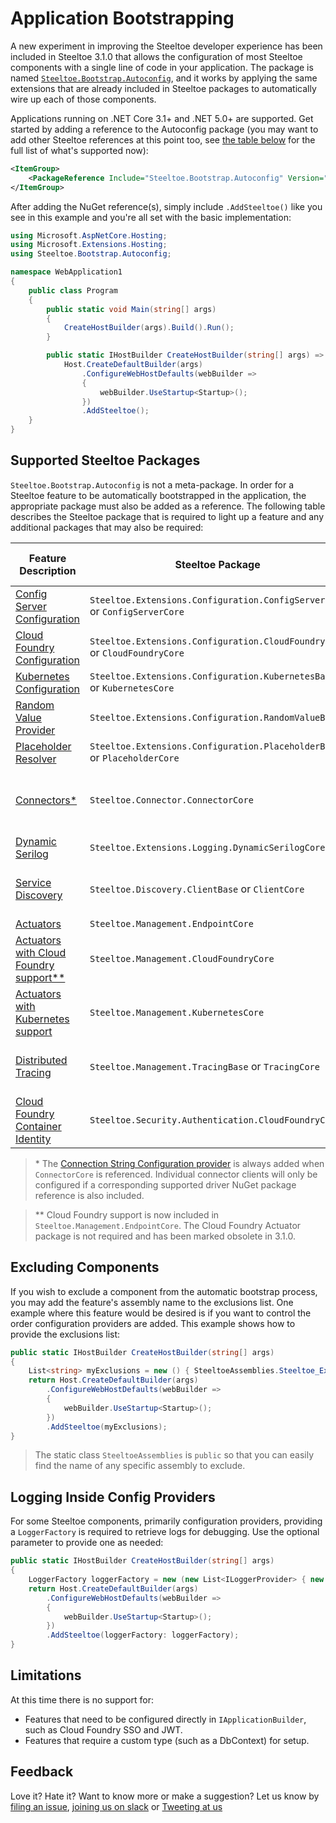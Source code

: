 # Application Bootstrapping

A new experiment in improving the Steeltoe developer experience has been included in Steeltoe 3.1.0 that allows the configuration of most Steeltoe components with a single line of code in your application. The package is named [`Steeltoe.Bootstrap.Autoconfig`](https://github.com/SteeltoeOSS/Steeltoe/tree/main/src/Bootstrap/src/Autoconfig), and it works by applying the same extensions that are already included in Steeltoe packages to automatically wire up each of those components.

Applications running on .NET Core 3.1+ and .NET 5.0+ are supported. Get started by adding a reference to the Autoconfig package (you may want to add other Steeltoe references at this point too, see [the table below](#supported-steeltoe-packages) for the full list of what's supported now):

```xml
<ItemGroup>
    <PackageReference Include="Steeltoe.Bootstrap.Autoconfig" Version="3.1.0" />
</ItemGroup>
```

 After adding the NuGet reference(s), simply include `.AddSteeltoe()` like you see in this example and you're all set with the basic implementation:

```csharp
using Microsoft.AspNetCore.Hosting;
using Microsoft.Extensions.Hosting;
using Steeltoe.Bootstrap.Autoconfig;

namespace WebApplication1
{
    public class Program
    {
        public static void Main(string[] args)
        {
            CreateHostBuilder(args).Build().Run();
        }

        public static IHostBuilder CreateHostBuilder(string[] args) =>
            Host.CreateDefaultBuilder(args)
                .ConfigureWebHostDefaults(webBuilder =>
                {
                    webBuilder.UseStartup<Startup>();
                })
                .AddSteeltoe();
    }
}

```

## Supported Steeltoe Packages

`Steeltoe.Bootstrap.Autoconfig` is not a meta-package. In order for a Steeltoe feature to be automatically bootstrapped in the application, the appropriate package must also be added as a reference. The following table describes the Steeltoe package that is required to light up a feature and any additional packages that may also be required:

|  Feature Description | Steeltoe Package |Additional Package Required |
| --- | --- | --- |
| [Config Server Configuration](../configuration/config-server-provider.md) | `Steeltoe.Extensions.Configuration.ConfigServerBase` or `ConfigServerCore` | N/A |
| [Cloud Foundry Configuration](../configuration/cloud-foundry-provider.md) |`Steeltoe.Extensions.Configuration.CloudFoundryBase` or `CloudFoundryCore` |  N/A |
| [Kubernetes Configuration](../configuration/kubernetes-providers.md) |`Steeltoe.Extensions.Configuration.KubernetesBase` or `KubernetesCore` |  N/A |
| [Random Value Provider](../configuration/random-value-provider.md) |`Steeltoe.Extensions.Configuration.RandomValueBase` |  N/A |
| [Placeholder Resolver](../configuration/placeholder-provider.md) |`Steeltoe.Extensions.Configuration.PlaceholderBase` or `PlaceholderCore` |  N/A |
| [Connectors*](../connectors/index.md) |`Steeltoe.Connector.ConnectorCore` |  Supported driver (MySQL, PostgreSQL, RabbitMQ, SQL Server, etc) |
| [Dynamic Serilog](../logging/serilog-logger.md) | `Steeltoe.Extensions.Logging.DynamicSerilogCore` | N/A |
| [Service Discovery](../discovery/index.md) |`Steeltoe.Discovery.ClientBase` or `ClientCore` | Desired client (Eureka, Consul, Kubernetes)
| [Actuators](../management/index.md) | `Steeltoe.Management.EndpointCore` | N/A |
| [Actuators with Cloud Foundry support**](../management/cloud-foundry.md) |`Steeltoe.Management.CloudFoundryCore` |  N/A |
| [Actuators with Kubernetes support](../management/index.md) |`Steeltoe.Management.KubernetesCore` |  N/A |
| [Distributed Tracing](../tracing/index.md) | `Steeltoe.Management.TracingBase` or `TracingCore` | OpenTelemetry Exporter (Zipkin, Jaeger, OTLP) |
| [Cloud Foundry Container Identity](../security/mtls.md#configure-settings) | `Steeltoe.Security.Authentication.CloudFoundryCore` | N/A |

>\* The [Connection String Configuration provider](../connectors/usage.md#connectionstring-configuration-provider) is always added when `ConnectorCore` is referenced. Individual connector clients will only be configured if a corresponding supported driver NuGet package reference is also included.

>\*\* Cloud Foundry support is now included in `Steeltoe.Management.EndpointCore`. The Cloud Foundry Actuator package is not required and has been marked obsolete in 3.1.0.

## Excluding Components

If you wish to exclude a component from the automatic bootstrap process, you may add the feature's assembly name to the exclusions list. One example where this feature would be desired is if you want to control the order configuration providers are added. This example shows how to provide the exclusions list:

```csharp
public static IHostBuilder CreateHostBuilder(string[] args)
{
    List<string> myExclusions = new () { SteeltoeAssemblies.Steeltoe_Extensions_Configuration_ConfigServerCore };
    return Host.CreateDefaultBuilder(args)
        .ConfigureWebHostDefaults(webBuilder =>
        {
            webBuilder.UseStartup<Startup>();
        })
        .AddSteeltoe(myExclusions);
}
```

>The static class `SteeltoeAssemblies` is `public` so that you can easily find the name of any specific assembly to exclude.

## Logging Inside Config Providers

For some Steeltoe components, primarily configuration providers, providing a `LoggerFactory` is required to retrieve logs for debugging. Use the optional parameter to provide one as needed:

```csharp
public static IHostBuilder CreateHostBuilder(string[] args)
{
    LoggerFactory loggerFactory = new (new List<ILoggerProvider> { new DebugLoggerProvider() });
    return Host.CreateDefaultBuilder(args)
        .ConfigureWebHostDefaults(webBuilder =>
        {
            webBuilder.UseStartup<Startup>();
        })
        .AddSteeltoe(loggerFactory: loggerFactory);
}
```

## Limitations

At this time there is no support for:

* Features that need to be configured directly in `IApplicationBuilder`, such as Cloud Foundry SSO and JWT.
* Features that require a custom type (such as a DbContext) for setup.

## Feedback

Love it? Hate it? Want to know more or make a suggestion? Let us know by [filing an issue](https://github.com/SteeltoeOSS/Steeltoe/issues/new/choose), [joining us on slack](https://slack.steeltoe.io/) or [Tweeting at us](https://twitter.com/steeltoeoss)
